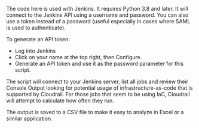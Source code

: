 The code here is used with Jenkins. It requires Python 3.8 and later. It will connect to the Jenkins API using a username and 
password. You can also use a token instead of a password (useful especially in cases where SAML is used to authenticate).

To generate an API token:
* Log into Jenkins
* Click on your name at the top right, then Configure.
* Generate an API token and use it as the password parameter for this script.

The script will connect to your Jenkins server, list all jobs and review their Console Output looking for potential usage of 
infrastructure-as-code that is supported by Cloudrail. For those jobs that seem to be using IaC, Cloudrail will attempt to 
calculate how often they run.

The output is saved to a CSV file to make it easy to analyze in Excel or a similar application.